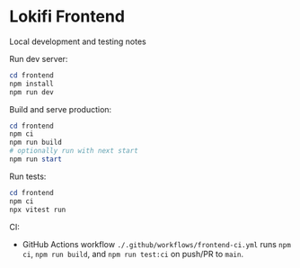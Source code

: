 # Lokifi Frontend

Local development and testing notes

Run dev server:

```powershell
cd frontend
npm install
npm run dev
```

Build and serve production:

```powershell
cd frontend
npm ci
npm run build
# optionally run with next start
npm run start
```

Run tests:

```powershell
cd frontend
npm ci
npx vitest run
```

CI:
- GitHub Actions workflow `./.github/workflows/frontend-ci.yml` runs `npm ci`, `npm run build`, and `npm run test:ci` on push/PR to `main`.
